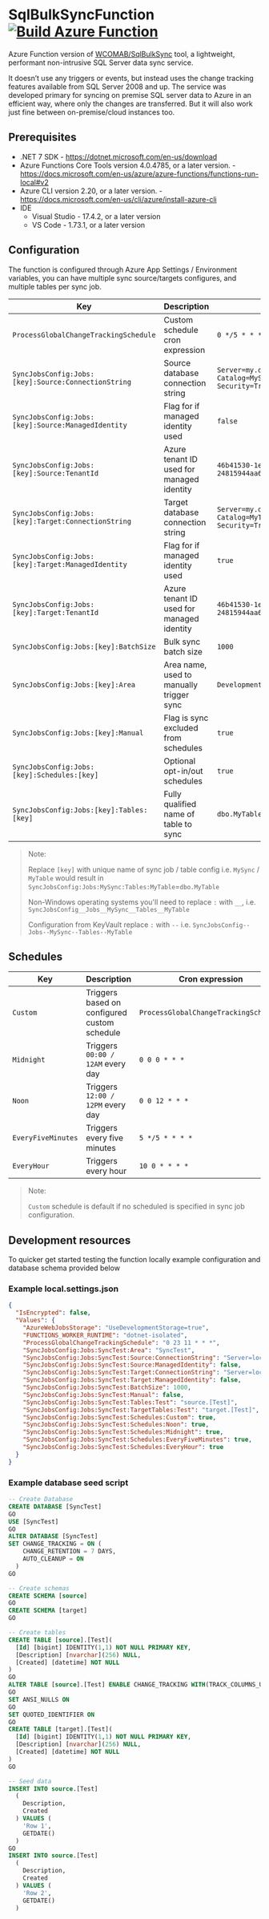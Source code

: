 # SqlBulkSyncFunction [![Build Azure Function](https://github.com/WCOMAB/SqlBulkSyncFunction/actions/workflows/build.yml/badge.svg?branch=main)](https://github.com/WCOMAB/SqlBulkSyncFunction/actions/workflows/build.yml)

Azure Function version of [WCOMAB/SqlBulkSync](https://github.com/WCOMAB/SqlBulkSync) tool, a lightweight, performant non-intrusive SQL Server data sync service.

It doesn’t use any triggers or events, but instead uses the change tracking features available from SQL Server 2008 and up.
The service was developed primary for syncing on premise SQL server data to Azure in an efficient way, where only the changes are transferred. But it will also work just fine between on-premise/cloud instances too.

## Prerequisites

- .NET 7 SDK - https://dotnet.microsoft.com/en-us/download
- Azure Functions Core Tools version 4.0.4785, or a later version. - https://docs.microsoft.com/en-us/azure/azure-functions/functions-run-local#v2
- Azure CLI version 2.20, or a later version. - https://docs.microsoft.com/en-us/cli/azure/install-azure-cli
- IDE
  - Visual Studio - 17.4.2, or a later version
  - VS Code - 1.73.1, or a later version

## Configuration

The function is configured through Azure App Settings / Environment variables, you can have multiple sync source/targets configures, and multiple tables per sync job.

| Key                                                 | Description                               | Example                                                                      |
|-----------------------------------------------------|-------------------------------------------|------------------------------------------------------------------------------|
| `ProcessGlobalChangeTrackingSchedule`               | Custom schedule cron expression           | `0 */5 * * * *`                                                              |
| `SyncJobsConfig:Jobs:[key]:Source:ConnectionString` | Source database connection string         | `Server=my.dbserver.net;Initial Catalog=MySourceDb;Integrated Security=True` |
| `SyncJobsConfig:Jobs:[key]:Source:ManagedIdentity`  | Flag for if managed identity used         | `false`                                                                      |
| `SyncJobsConfig:Jobs:[key]:Source:TenantId`         | Azure tenant ID used for managed identity | `46b41530-1e0d-4403-b815-24815944aa6a`                                       |
| `SyncJobsConfig:Jobs:[key]:Target:ConnectionString` | Target database connection string         | `Server=my.dbserver.net;Initial Catalog=MyTargetDb;Integrated Security=True` |
| `SyncJobsConfig:Jobs:[key]:Target:ManagedIdentity`  | Flag for if managed identity used         | `true`                                                                       |
| `SyncJobsConfig:Jobs:[key]:Target:TenantId`         | Azure tenant ID used for managed identity | `46b41530-1e0d-4403-b815-24815944aa6a`                                       |
| `SyncJobsConfig:Jobs:[key]:BatchSize`               | Bulk sync batch size                      | `1000`                                                                       |
| `SyncJobsConfig:Jobs:[key]:Area`                    | Area name, used to manually trigger sync  | `Development`                                                                |
| `SyncJobsConfig:Jobs:[key]:Manual`                  | Flag is sync excluded from schedules      | `true`                                                                       |
| `SyncJobsConfig:Jobs:[key]:Schedules:[key]`         | Optional opt-in/out schedules             | `true`                                                                       |
| `SyncJobsConfig:Jobs:[key]:Tables:[key]`            | Fully qualified name of table to sync     | `dbo.MyTable`                                                                |


> Note:
>
> Replace `[key]` with unique name of sync job / table config i.e. `MySync` / `MyTable` would result in `SyncJobsConfig:Jobs:MySync:Tables:MyTable`=`dbo.MyTable`
>
> Non-Windows operating systems you'll need to replace `:` with `__`, i.e. `SyncJobsConfig__Jobs__MySync__Tables__MyTable`
>
> Configuration from KeyVault replace `:` with `--` i.e. `SyncJobsConfig--Jobs--MySync--Tables--MyTable`

## Schedules

| Key                 | Description                                   | Cron expression                       |
|---------------------|-----------------------------------------------|---------------------------------------|
| `Custom`            | Triggers based on configured custom schedule  | `ProcessGlobalChangeTrackingSchedule` |
| `Midnight`          | Triggers `00:00 / 12AM` every day             | `0 0 0 * * *`                         |
| `Noon`              | Triggers `12:00 / 12PM` every day             | `0 0 12 * * *`                        |
| `EveryFiveMinutes`  | Triggers every five minutes                   | `5 */5 * * * *`                       |
| `EveryHour`         | Triggers every hour                           | `10 0 * * * *`                        |


> Note:
>
> `Custom` schedule is default if no scheduled is specified in sync job configuration.


## Development resources

To quicker get started testing the function locally example configuration and database schema provided below

### Example local.settings.json

```json
{
  "IsEncrypted": false,
  "Values": {
    "AzureWebJobsStorage": "UseDevelopmentStorage=true",
    "FUNCTIONS_WORKER_RUNTIME": "dotnet-isolated",
    "ProcessGlobalChangeTrackingSchedule": "0 23 11 * * *",
    "SyncJobsConfig:Jobs:SyncTest:Area": "SyncTest",
    "SyncJobsConfig:Jobs:SyncTest:Source:ConnectionString": "Server=localhost;Initial Catalog=SyncTest;Integrated Security=True",
    "SyncJobsConfig:Jobs:SyncTest:Source:ManagedIdentity": false,
    "SyncJobsConfig:Jobs:SyncTest:Target:ConnectionString": "Server=localhost;Initial Catalog=SyncTest;Integrated Security=True",
    "SyncJobsConfig:Jobs:SyncTest:Target:ManagedIdentity": false,
    "SyncJobsConfig:Jobs:SyncTest:BatchSize": 1000,
    "SyncJobsConfig:Jobs:SyncTest:Manual": false,
    "SyncJobsConfig:Jobs:SyncTest:Tables:Test": "source.[Test]",
    "SyncJobsConfig:Jobs:SyncTest:TargetTables:Test": "target.[Test]",
    "SyncJobsConfig:Jobs:SyncTest:Schedules:Custom": true,
    "SyncJobsConfig:Jobs:SyncTest:Schedules:Noon": true,
    "SyncJobsConfig:Jobs:SyncTest:Schedules:Midnight": true,
    "SyncJobsConfig:Jobs:SyncTest:Schedules:EveryFiveMinutes": true,
    "SyncJobsConfig:Jobs:SyncTest:Schedules:EveryHour": true
  }
}
```

### Example database seed script

```sql
-- Create Database
CREATE DATABASE [SyncTest]
GO
USE [SyncTest]
GO
ALTER DATABASE [SyncTest]
SET CHANGE_TRACKING = ON (
    CHANGE_RETENTION = 7 DAYS,
    AUTO_CLEANUP = ON
  )
GO

-- Create schemas
CREATE SCHEMA [source]
GO
CREATE SCHEMA [target]
GO

-- Create tables
CREATE TABLE [source].[Test](
  [Id] [bigint] IDENTITY(1,1) NOT NULL PRIMARY KEY,
  [Description] [nvarchar](256) NULL,
  [Created] [datetime] NOT NULL
)
GO
ALTER TABLE [source].[Test] ENABLE CHANGE_TRACKING WITH(TRACK_COLUMNS_UPDATED = ON)
GO
SET ANSI_NULLS ON
GO
SET QUOTED_IDENTIFIER ON
GO
CREATE TABLE [target].[Test](
  [Id] [bigint] IDENTITY(1,1) NOT NULL PRIMARY KEY,
  [Description] [nvarchar](256) NULL,
  [Created] [datetime] NOT NULL
)
GO

-- Seed data
INSERT INTO source.[Test]
  (
    Description,
    Created
  ) VALUES (
    'Row 1',
    GETDATE()
  )
GO
INSERT INTO source.[Test]
  (
    Description,
    Created
  ) VALUES (
    'Row 2',
    GETDATE()
  )
```